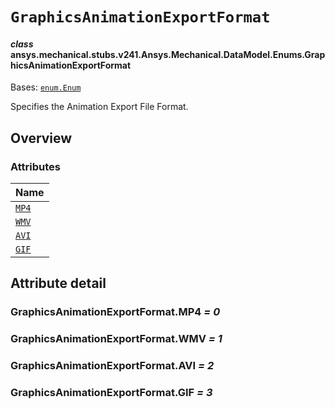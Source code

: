 # `GraphicsAnimationExportFormat`



#### *class* ansys.mechanical.stubs.v241.Ansys.Mechanical.DataModel.Enums.GraphicsAnimationExportFormat

Bases: [`enum.Enum`](https://docs.python.org/3/library/enum.html#enum.Enum)

Specifies the Animation Export File Format.

<!-- !! processed by numpydoc !! -->

<a id="overview"></a>

## Overview

### Attributes

| Name |
| ------------------------------------------------------------------------------------------------------------------------------------ |
| [`MP4`](../../../../../v242/Ansys/Mechanical/DataModel/Enums/GraphicsAnimationExportFormat.md#GraphicsAnimationExportFormat.MP4) |
| [`WMV`](../../../../../v242/Ansys/Mechanical/DataModel/Enums/GraphicsAnimationExportFormat.md#GraphicsAnimationExportFormat.WMV) |
| [`AVI`](../../../../../v242/Ansys/Mechanical/DataModel/Enums/GraphicsAnimationExportFormat.md#GraphicsAnimationExportFormat.AVI) |
| [`GIF`](../../../../../v242/Ansys/Mechanical/DataModel/Enums/GraphicsAnimationExportFormat.md#GraphicsAnimationExportFormat.GIF) |

<a id="attribute-detail"></a>

## Attribute detail

<a id="GraphicsAnimationExportFormat.MP4"></a>

### GraphicsAnimationExportFormat.MP4 *= 0*

<a id="GraphicsAnimationExportFormat.WMV"></a>

### GraphicsAnimationExportFormat.WMV *= 1*

<a id="GraphicsAnimationExportFormat.AVI"></a>

### GraphicsAnimationExportFormat.AVI *= 2*

<a id="GraphicsAnimationExportFormat.GIF"></a>

### GraphicsAnimationExportFormat.GIF *= 3*


